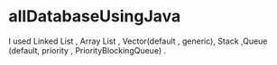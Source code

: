 # allDatabaseUsingJava
I used Linked List , Array List , Vector(default , generic), Stack ,Queue (default, priority , PriorityBlockingQueue) .
